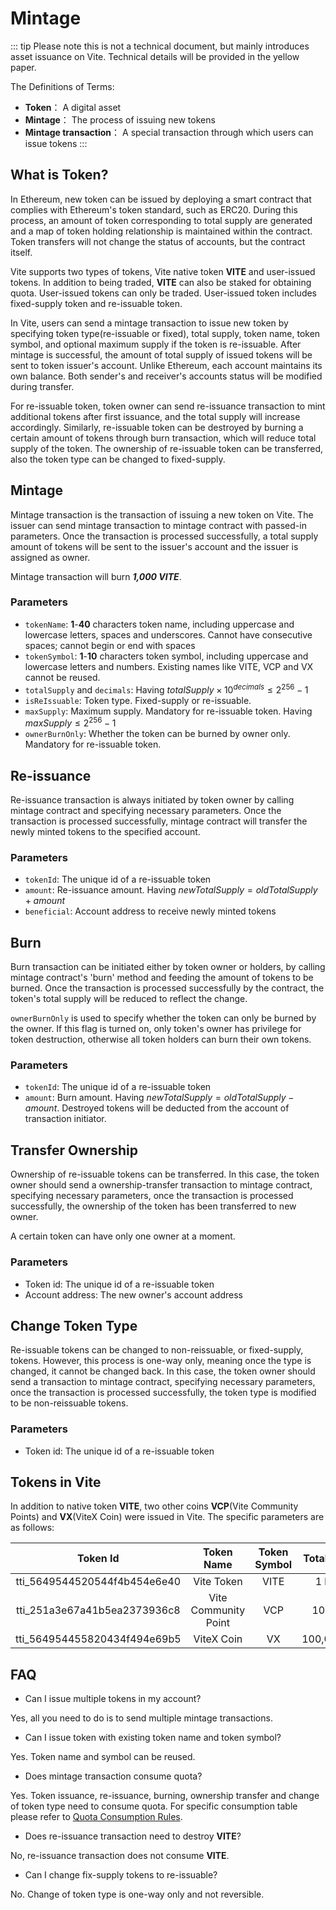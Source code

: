 # Mintage

::: tip
Please note this is not a technical document, but mainly introduces asset issuance on Vite. Technical details will be provided in the yellow paper.

The Definitions of Terms:
* **Token**： A digital asset
* **Mintage**： The process of issuing new tokens
* **Mintage transaction**： A special transaction through which users can issue tokens
:::

## What is Token?

In Ethereum, new token can be issued by deploying a smart contract that complies with Ethereum's token standard, such as ERC20. 
During this process, an amount of token corresponding to total supply are generated and a map of token holding relationship is maintained within the contract. 
Token transfers will not change the status of accounts, but the contract itself.

Vite supports two types of tokens, Vite native token **VITE** and user-issued tokens. 
In addition to being traded, **VITE** can also be staked for obtaining quota. User-issued tokens can only be traded. 
User-issued token includes fixed-supply token and re-issuable token.

In Vite, users can send a mintage transaction to issue new token by specifying token type(re-issuable or fixed), total supply, token name, token symbol, and optional maximum supply if the token is re-issuable. 
After mintage is successful, the amount of total supply of issued tokens will be sent to token issuer's account. Unlike Ethereum, each account maintains its own balance. Both sender's and receiver's accounts status will be modified during transfer.

For re-issuable token, token owner can send re-issuance transaction to mint additional tokens after first issuance, and the total supply will increase accordingly. 
Similarly, re-issuable token can be destroyed by burning a certain amount of tokens through burn transaction, which will reduce total supply of the token. 
The ownership of re-issuable token can be transferred, also the token type can be changed to fixed-supply.

## Mintage

Mintage transaction is the transaction of issuing a new token on Vite. The issuer can send mintage transaction to mintage contract with passed-in parameters. 
Once the transaction is processed successfully, a total supply amount of tokens will be sent to the issuer's account and the issuer is assigned as owner.

Mintage transaction will burn ***1,000 VITE***.

### Parameters

* `tokenName`: **1**-**40** characters token name, including uppercase and lowercase letters, spaces and underscores. Cannot have consecutive spaces; cannot begin or end with spaces
* `tokenSymbol`: **1**-**10** characters token symbol, including uppercase and lowercase letters and numbers. Existing names like VITE, VCP and VX cannot be reused.
* `totalSupply` and `decimals`: Having $totalSupply \times 10^{decimals} \leq 2^{256}-1$
* `isReIssuable`: Token type. Fixed-supply or re-issuable.
* `maxSupply`: Maximum supply. Mandatory for re-issuable token. Having $maxSupply \leq 2^{256}-1$
* `ownerBurnOnly`: Whether the token can be burned by owner only. Mandatory for re-issuable token.

## Re-issuance

Re-issuance transaction is always initiated by token owner by calling mintage contract and specifying necessary parameters. 
Once the transaction is processed successfully, mintage contract will transfer the newly minted tokens to the specified account. 

### Parameters

* `tokenId`: The unique id of a re-issuable token
* `amount`: Re-issuance amount. Having $newTotalSupply = oldTotalSupply+amount$
* `beneficial`: Account address to receive newly minted tokens

## Burn

Burn transaction can be initiated either by token owner or holders, by calling mintage contract's 'burn' method and feeding the amount of tokens to be burned. 
Once the transaction is processed successfully by the contract, the token's total supply will be reduced to reflect the change. 

`ownerBurnOnly` is used to specify whether the token can only be burned by the owner. If this flag is turned on, only token's owner has privilege for token destruction, otherwise all token holders can burn their own tokens.

### Parameters

* `tokenId`: The unique id of a re-issuable token
* `amount`: Burn amount. Having $newTotalSupply = oldTotalSupply-amount$. Destroyed tokens will be deducted from the account of transaction initiator.

## Transfer Ownership

Ownership of re-issuable tokens can be transferred. In this case, the token owner should send a ownership-transfer transaction to mintage contract, specifying necessary parameters, once the transaction is processed successfully, the ownership of the token has been transferred to new owner.

A certain token can have only one owner at a moment. 

### Parameters
* Token id: The unique id of a re-issuable token
* Account address: The new owner's account address

## Change Token Type

Re-issuable tokens can be changed to non-reissuable, or fixed-supply, tokens. However, this process is one-way only, meaning once the type is changed, it cannot be changed back. 
In this case, the token owner should send a transaction to mintage contract, specifying necessary parameters, once the transaction is processed successfully, the token type is modified to be non-reissuable tokens.

### Parameters
* Token id: The unique id of a re-issuable token

## Tokens in Vite

In addition to native token **VITE**, two other coins **VCP**(Vite Community Points) and **VX**(ViteX Coin) were issued in Vite. The specific parameters are as follows:

| Token Id | Token Name | Token Symbol | Total Supply | Decimals |
|:------------:|:-----------:|:-----------:|:-----------:|:-----------:|
| tti_5649544520544f4b454e6e40 | Vite Token | VITE | 1 billion | 18 |
| tti_251a3e67a41b5ea2373936c8 | Vite Community Point | VCP | 10 billion | 0 |
| tti_564954455820434f494e69b5 | ViteX Coin | VX | 100,000,000 | 18 |

## FAQ

* Can I issue multiple tokens in my account?

Yes, all you need to do is to send multiple mintage transactions.

* Can I issue token with existing token name and token symbol?

Yes. Token name and symbol can be reused.

* Does mintage transaction consume quota?

Yes. Token issuance, re-issuance, burning, ownership transfer and change of token type need to consume quota. For specific consumption table please refer to [Quota Consumption Rules](./quota.html#quota-consumption-rules).

* Does re-issuance transaction need to destroy **VITE**?

No, re-issuance transaction does not consume **VITE**.

* Can I change fix-supply tokens to re-issuable?

No. Change of token type is one-way only and not reversible.
